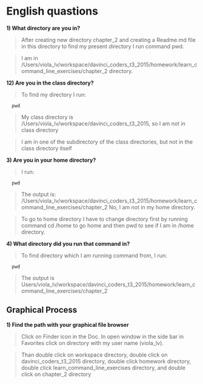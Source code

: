 # English quastions

**1) What directory are you in?**
> After creating new directory chapter_2 and creating a Readme.md file in this directory to find my present directory I run command pwd.

> I am in /Users/viola_lv/workspace/davinci_coders_t3_2015/homework/learn_command_line_exercises/chapter_2 directory.

**12) Are you in the class directory?**
> To find my directory I run: 

      pwd
 
> My class directory is /Users/viola_lv/workspace/davinci_coders_t3_2015, so I am not in class directory

> I am in one of the subdirectory of the class directories, but not in the class directory itself

**3) Are you in your home directory?**
> I run: 

      pwd

> The output is: /Users/viola_lv/workspace/davinci_coders_t3_2015/homework/learn_command_line_exercises/chapter_2
> No, I am not in my home directory. 

>To go to home directory I have to change directory first by running command cd /home to go home and then pwd to see if I am in /home directory.

**4) What directory did you run that command in?**
> To find directory which I am running command from, I run: 

      pwd

> The output is
Users/viola_lv/workspace/davinci_coders_t3_2015/homework/learn_command_line_exercises/chapter_2

## Graphical Process

**1) Find the path with your graphical file browser**
> Click on Finder icon in the Doc. In open window in the side bar in Favorites click on directory with my user name (viola_lv).  

> Than double click on workspace directory, double click on davinci_coders_t3_2015 directory, double click homework directory, double click learn_command_line_exercises directory, and double click on chapter_2 directory

